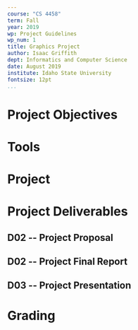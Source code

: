 ```yaml
---
course: "CS 4458"
term: Fall
year: 2019
wp: Project Guidelines
wp_num: 1
title: Graphics Project
author: Isaac Griffith
dept: Informatics and Computer Science
date: August 2019
institute: Idaho State University
fontsize: 12pt
...
```


# Project Objectives

# Tools

# Project

# Project Deliverables

## D02 -- Project Proposal

## D02 -- Project Final Report

## D03 -- Project Presentation

# Grading
